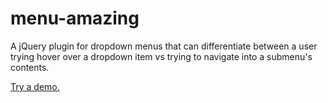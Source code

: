  menu-amazing
 ============
 A jQuery plugin for dropdown menus that can differentiate between a user trying hover over a dropdown item vs trying to navigate into a submenu's contents.

 [Try a demo.]()